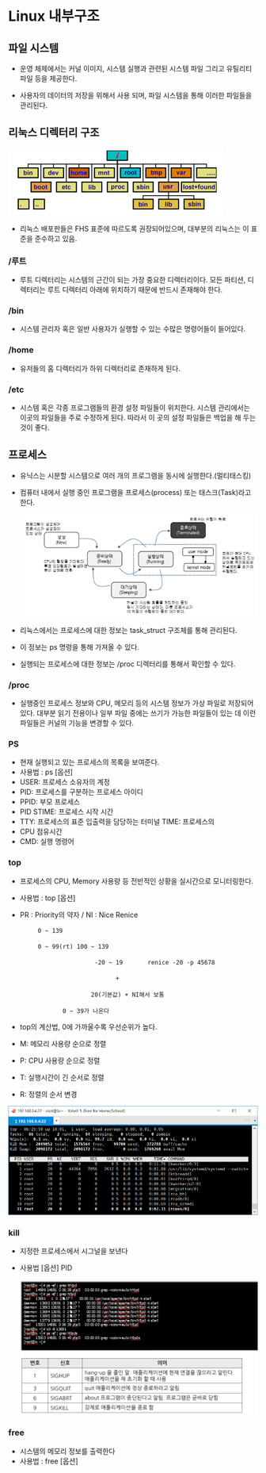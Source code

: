 # Linux 내부구조

## 파일 시스템

- 운영 체제에서는 커널 이미지, 시스템 실행과 관련된 시스템 파일 그리고 유틸리티 파일 등을 제공한다.

- 사용자의 데이터의 저장을 위해서 사용 되며, 파일 시스템을 통해 이러한 파일들을 관리된다.

  

## 리눅스 디렉터리 구조

![Untitled](LinuxImg/Untitled.png)

- 리눅스 배포판들은 FHS 표준에 따르도록 권장되어있으며, 대부분의 리눅스는 이 표준을 준수하고 있음.

### /루트

- 루트 디렉터리는 시스템의 근간이 되는 가장 중요한 디렉터리이다. 모든 파티션, 디렉터리는 루트 디렉터리 아래에 위치하기 때문에 반드시 존재해야 한다.

### /bin

- 시스템 관리자 혹은 일반 사용자가 실행할 수 있는 수많은 명령어들이 들어있다.

### /home

- 유저들의 홈 디렉터리가 하위 디렉터리로 존재하게 된다.

### /etc

- 시스템 혹은 각종 프로그램들의 환경 설정 파일들이 위치한다. 시스템 관리에서는 이곳의 파일들을 주로 수정하게 된다. 따라서 이 곳의 설정 파일들은 백업을 해 두는 것이 좋다.

## 프로세스

- 유닉스는 시분할 시스템으로 여러 개의 프로그램을 동시에 실행한다.(멀티태스킹)
- 컴퓨터 내에서 실행 중인 프로그램을 프로세스(process) 또는 태스크(Task)라고 한다.
  
    ![Untitled](LinuxImg/Untitled1.png)
    
- 리눅스에서는 프로세스에 대한 정보는 task_struct 구조체를 통해 관리된다.
- 이 정보는 ps 명령을 통해 가져올 수 있다.
- 실행되는 프로세스에 대한 정보는 /proc 디렉터리를 통해서 확인할 수 있다.

### /proc

- 실행중인 프로세스 정보와 CPU, 메모리 등의 시스템 정보가 가상 파일로 저장되어 있다. 대부분 읽기 전용이나 일부 파일 중에는 쓰기가 가능한 파일들이 있는 데 이런 파일들은 커널의 기능을 변경할 수 있다.

### PS

- 현재 실행되고 있는 프로세스의 목록을 보여준다.
- 사용법 : ps [옵션]
- USER: 프로세스 소유자의 계정
- PID: 프로세스를 구분하는 프로세스 아이디
- PPID:  부모 프로세스
- PID STIME: 프로세스 시작 시간
- TTY: 프로세스의 표준 입출력을 담당하는 터미널  TIME: 프로세스의
- CPU 점유시간
- CMD: 실행 명령어

### top

- 프로세스의 CPU, Memory 사용량 등 전반적인 상황을 실시간으로 모니터링한다.
- 사용법 : top [옵션]
- PR : Priority의 약자 / NI : Nice Renice
  
           0 ~ 139
            
           0 ~ 99(rt) 100 ~ 139
            
                           -20 ~ 19       renice -20 -p 45678
            
                                 +
            
                          20(기본값) + NI해서 보통
            
                  0 ~ 39가 나온다


- top의 계산법, 0에 가까울수록 우선순위가 높다.
- M: 메모리 사용량 순으로 정렬
- P: CPU 사용량 순으로 정렬
- T:  실행시간이 긴 순서로 정렬
- R: 정렬의 순서 변경

![Untitled](LinuxImg/Untitled2.png)

### kill

- 지정한 프로세스에서 시그널을 보낸다
- 사용법 [옵션] PID
  
    ![Untitled](LinuxImg/Untitled3.png)
    

### free

- 시스템의 메모리 정보를 출력한다
- 사용법 : free [옵션]